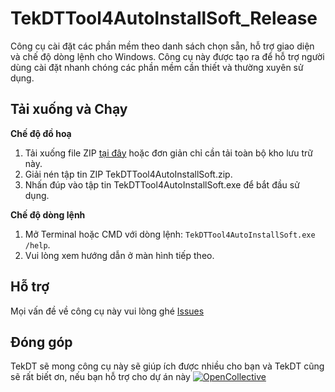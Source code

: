 # TekDTTool4AutoInstallSoft_Release
Công cụ cài đặt các phần mềm theo danh sách chọn sẵn, hỗ trợ giao diện và chế độ dòng lệnh cho Windows. Công cụ này được tạo ra để hỗ trợ người dùng cài đặt nhanh chóng các phần mềm cần thiết và thường xuyên sử dụng.

## <summary><b>Tải xuống và Chạy</b></summary>

<b>Chế độ đồ hoạ</b>

1. Tải xuống file ZIP [tại đây](https://github.com/tekdt/TekDTTool4AutoInstallSoft_Release/releases/download/TekDTTool4AutoInstallSoft/TekDTTool4AutoInstallSoft.zip) hoặc đơn giản chỉ cần tải toàn bộ kho lưu trữ này.
2. Giải nén tập tin ZIP TekDTTool4AutoInstallSoft.zip.
3. Nhấn đúp vào tập tin TekDTTool4AutoInstallSoft.exe để bắt đầu sử dụng.

<b>Chế độ dòng lệnh</b>

1. Mở Terminal hoặc CMD với dòng lệnh: `TekDTTool4AutoInstallSoft.exe /help`.
2. Vui lòng xem hướng dẫn ở màn hình tiếp theo.

## <summary><b>Hỗ trợ</b></summary>
Mọi vấn đề về công cụ này vui lòng ghé [Issues](https://github.com/tekdt/TekDTTool4AutoInstallSoft_Release/issues)

## <summary><b>Đóng góp</b></summary>
TekDT sẽ mong công cụ này sẽ giúp ích được nhiều cho bạn và TekDT cũng sẽ rất biết ơn, nếu bạn hỗ trợ cho dự án này [![OpenCollective](https://opencollective.com/webpack/donate/button@2x.png?color=blue)](https://opencollective.com/tekdtcom/donate?interval=oneTime&amount=1000000&contributeAs=me)
